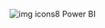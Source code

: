 ![img icons8](https://github.com/user-attachments/assets/685b99b0-d185-4456-aaa1-cdf5590a9743) Power BI
